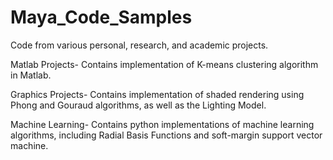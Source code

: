 # Maya_Code_Samples
Code from various personal, research, and academic projects. 


Matlab Projects- Contains implementation of K-means clustering algorithm in Matlab.

Graphics Projects- Contains implementation of shaded rendering using Phong and Gouraud algorithms, 
as well as the Lighting Model.

Machine Learning- Contains python implementations of machine learning algorithms, including 
Radial Basis Functions and soft-margin support vector machine. 

